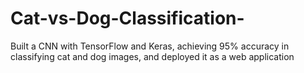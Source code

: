 # Cat-vs-Dog-Classification-
Built a CNN with TensorFlow and Keras, achieving 95% accuracy in classifying cat and dog images, and deployed it as a web application
